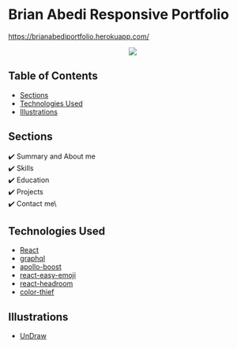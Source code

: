 # Brian Abedi Responsive Portfolio 

https://brianabediportfolio.herokuapp.com/

<p align="center">
  <kbd>
<img src="assets/portfolio.gif"></img>
  </kbd>
</p>


## Table of Contents
- [Sections](#sections)
- [Technologies Used](#technologies-used)
- [Illustrations](#illustrations)


## Sections
✔️ Summary and About me\
✔️ Skills\
✔️ Education\
✔️ Projects\
✔️ Contact me\


## Technologies Used 

- [React](https://reactjs.org/)
- [graphql](https://graphql.org/)
- [apollo-boost](https://www.apollographql.com/docs/react/get-started/)
- [react-easy-emoji](https://github.com/appfigures/react-easy-emoji)
- [react-headroom](https://github.com/KyleAMathews/react-headroom)
- [color-thief](https://github.com/lokesh/color-thief)

## Illustrations
- [UnDraw](https://undraw.co/illustrations)

